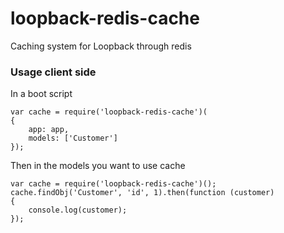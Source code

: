 # loopback-redis-cache
Caching system for Loopback through redis

### Usage client side

In a boot script
```
var cache = require('loopback-redis-cache')(
{
    app: app,
    models: ['Customer']
});
```


Then in the models you want to use cache
```
var cache = require('loopback-redis-cache')();
cache.findObj('Customer', 'id', 1).then(function (customer)
{
    console.log(customer);
});
```